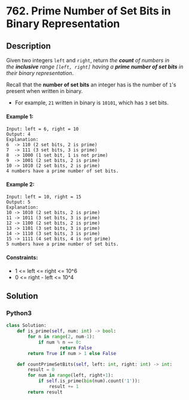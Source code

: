 # 762. Prime Number of Set Bits in Binary Representation


## Description
Given two integers `left` and `right`, return *the **count** of numbers in the **inclusive** range *`[left, right]`* having a **prime number of set bits** in their binary representation*.

Recall that the **number of set bits** an integer has is the number of `1`'s present when written in binary.

-   For example, `21` written in binary is `10101`, which has `3` set bits.

#### Example 1:
```
Input: left = 6, right = 10
Output: 4
Explanation:
6  -> 110 (2 set bits, 2 is prime)
7  -> 111 (3 set bits, 3 is prime)
8  -> 1000 (1 set bit, 1 is not prime)
9  -> 1001 (2 set bits, 2 is prime)
10 -> 1010 (2 set bits, 2 is prime)
4 numbers have a prime number of set bits.
```

#### Example 2:
```
Input: left = 10, right = 15
Output: 5
Explanation:
10 -> 1010 (2 set bits, 2 is prime)
11 -> 1011 (3 set bits, 3 is prime)
12 -> 1100 (2 set bits, 2 is prime)
13 -> 1101 (3 set bits, 3 is prime)
14 -> 1110 (3 set bits, 3 is prime)
15 -> 1111 (4 set bits, 4 is not prime)
5 numbers have a prime number of set bits.
```

#### Constraints:
- 1 <= left <= right <= 10^6
- 0 <= right - left <= 10^4


## Solution

### Python3
```python
class Solution:
    def is_prime(self, num: int) -> bool:
        for n in range(2, num-1):
            if num % n == 0:
                    return False
        return True if num > 1 else False

    def countPrimeSetBits(self, left: int, right: int) -> int:
        result = 0
        for num in range(left, right+1):
            if self.is_prime(bin(num).count('1')):
                result += 1
        return result
```
